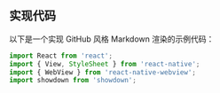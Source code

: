   ## 实现代码

  以下是一个实现 GitHub 风格 Markdown 渲染的示例代码：

  ```javascript
  import React from 'react';
  import { View, StyleSheet } from 'react-native';
  import { WebView } from 'react-native-webview';
  import showdown from 'showdown';
  ```